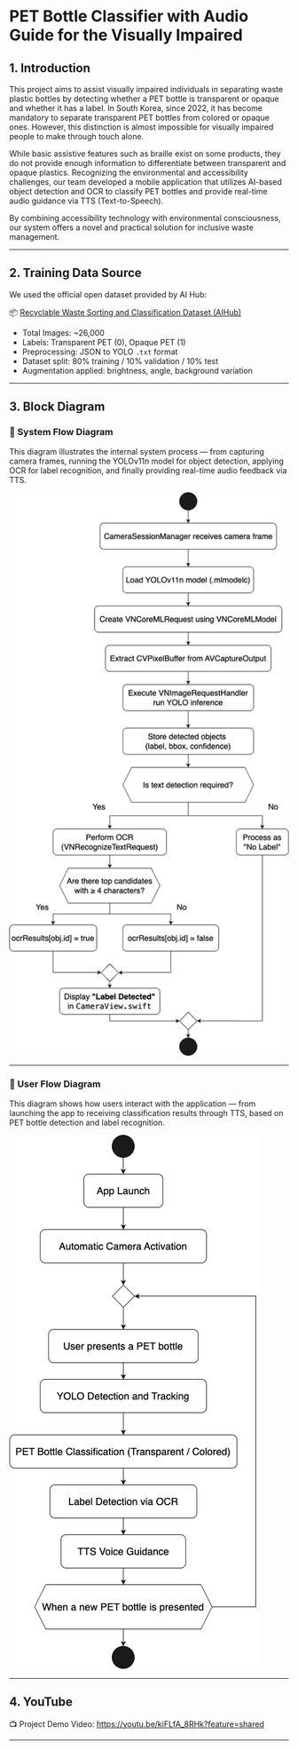 # PET Bottle Classifier with Audio Guide for the Visually Impaired

## 1. Introduction

This project aims to assist visually impaired individuals in separating waste plastic bottles by detecting whether a PET bottle is transparent or opaque and whether it has a label. In South Korea, since 2022, it has become mandatory to separate transparent PET bottles from colored or opaque ones. However, this distinction is almost impossible for visually impaired people to make through touch alone.

While basic assistive features such as braille exist on some products, they do not provide enough information to differentiate between transparent and opaque plastics. Recognizing the environmental and accessibility challenges, our team developed a mobile application that utilizes AI-based object detection and OCR to classify PET bottles and provide real-time audio guidance via TTS (Text-to-Speech).

By combining accessibility technology with environmental consciousness, our system offers a novel and practical solution for inclusive waste management.

---

## 2. Training Data Source

We used the official open dataset provided by AI Hub:

📦 [Recyclable Waste Sorting and Classification Dataset (AIHub)](https://www.aihub.or.kr/aihubdata/data/view.do?searchKeyword=%EC%9E%AC%ED%99%9C%EC%9A%A9+%EB%B6%84%EB%A5%98+%EB%B0%8F+%EC%84%A0%EB%B3%84+%EB%8D%B0%EC%9D%B4%ED%84%B0%EC%85%8B&aihubDataSe=data&dataSetSn=71362)

- Total Images: ~26,000
- Labels: Transparent PET (0), Opaque PET (1)
- Preprocessing: JSON to YOLO `.txt` format
- Dataset split: 80% training / 10% validation / 10% test
- Augmentation applied: brightness, angle, background variation

---

## 3. Block Diagram

### 🧠 System Flow Diagram

This diagram illustrates the internal system process — from capturing camera frames, running the YOLOv11n model for object detection, applying OCR for label recognition, and finally providing real-time audio feedback via TTS.

![System Flow Diagram](./system_flow.png)

---

### 👤 User Flow Diagram

This diagram shows how users interact with the application — from launching the app to receiving classification results through TTS, based on PET bottle detection and label recognition.

![User Flow Diagram](./user_flow.png)

---

## 4. YouTube

📺 Project Demo Video: https://youtu.be/kiFLfA_8RHk?feature=shared

---

